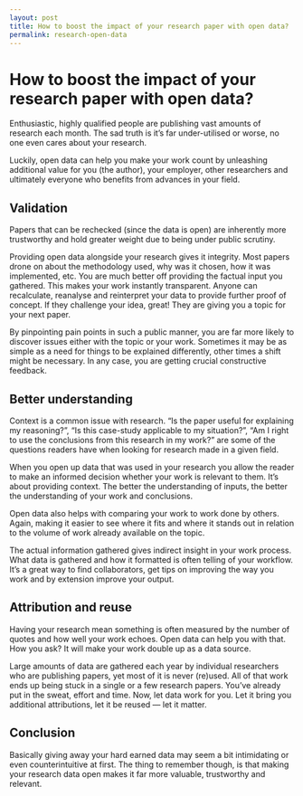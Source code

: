 ```yaml
---
layout: post
title: How to boost the impact of your research paper with open data?
permalink: research-open-data
---
```


# How to boost the impact of your research paper with open data?
Enthusiastic, highly qualified people are publishing vast amounts of research each month. The sad truth is it’s far under-utilised or worse, no one even cares about your research.

Luckily, open data can help you make your work count by unleashing additional value for you (the author), your employer, other researchers and ultimately everyone who benefits from advances in your field.

## Validation

Papers that can be rechecked (since the data is open) are inherently more trustworthy and hold greater weight due to being under public scrutiny.

Providing open data alongside your research gives it integrity. Most papers drone on about the methodology used, why was it chosen, how it was implemented, etc. You are much better off providing the factual input you gathered. This makes your work instantly transparent. Anyone can recalculate, reanalyse and reinterpret your data to provide further proof of concept. If they challenge your idea, great! They are giving you a topic for your next paper.

By pinpointing pain points in such a public manner, you are far more likely to discover issues either with the topic or your work. Sometimes it may be as simple as a need for things to be explained differently, other times a shift might be necessary. In any case, you are getting crucial constructive feedback.

## Better understanding

Context is a common issue with research. “Is the paper useful for explaining my reasoning?”, “Is this case-study applicable to my situation?”, “Am I right to use the conclusions from this research in my work?” are some of the questions readers have when looking for research made in a given field.

When you open up data that was used in your research you allow the reader to make an informed decision whether your work is relevant to them. It’s about providing context. The better the understanding of inputs, the better the understanding of your work and conclusions.

Open data also helps with comparing your work to work done by others. Again, making it easier to see where it fits and where it stands out in relation to the volume of work already available on the topic.

The actual information gathered gives indirect insight in your work process. What data is gathered and how it formatted is often telling of your workflow. It’s a great way to find collaborators, get tips on improving the way you work and by extension improve your output.

## Attribution and reuse

Having your research mean something is often measured by the number of quotes and how well your work echoes. Open data can help you with that. How you ask? It will make your work double up as a data source.

Large amounts of data are gathered each year by individual researchers who are publishing papers, yet most of it is never (re)used. All of that work ends up being stuck in a single or a few research papers. You’ve already put in the sweat, effort and time. Now, let data work for you. Let it bring you additional attributions, let it be reused — let it matter.

## Conclusion

Basically giving away your hard earned data may seem a bit intimidating or even counterintuitive at first. The thing to remember though, is that making your research data open makes it far more valuable, trustworthy and relevant.